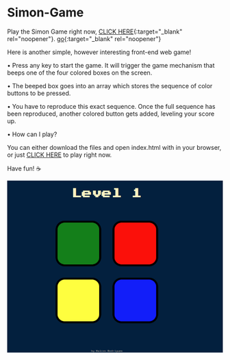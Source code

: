 # Simon-Game

Play the Simon Game right now, [CLICK HERE](https://polymathing.github.io/Simon-Game/){:target="_blank" rel="noopener"}.  [go](http://stackoverflow.com){:target="_blank" rel="noopener"}

Here is another simple, however interesting front-end web game! 

• Press any key to start the game. It will trigger the game mechanism that beeps one of the four colored boxes on the screen. 

• The beeped box goes into an array which stores the sequence of color buttons to be pressed. 

• You have to reproduce this exact sequence. Once the full sequence has been reproduced, another colored button gets added, leveling your score up. 


• How can I play? 

  You can either download the files and open index.html with in your browser, or just [CLICK HERE](https://polymathing.github.io/Simon-Game/) to play right now. 

Have fun! ☕


![](https://github.com/Polymathing/Maicon_Data_Science_Portfolio/blob/main/images/Simon-Game2.png?raw=true)
